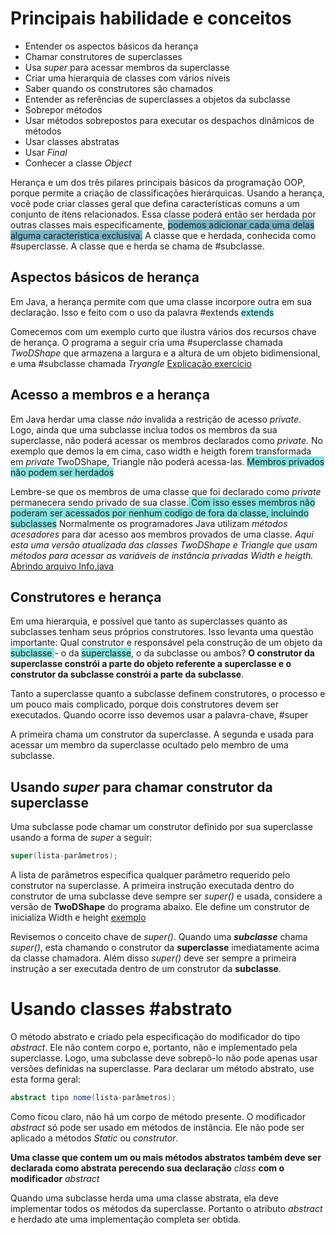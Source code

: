 # Principais habilidade e conceitos
* Entender os aspectos básicos da herança
* Chamar construtores de superclasses
* Usa *super* para acessar membros da superclasse
* Criar uma hierarquia de classes com vários níveis
* Saber quando os construtores são chamados
* Entender as referências de superclasses a objetos da subclasse 
* Sobrepor métodos
* Usar métodos sobrepostos para executar os despachos dinâmicos de métodos
* Usar classes abstratas 
* Usar *Final* 
* Conhecer a classe *Object* 

Herança e um dos três pilares principais básicos da programação OOP, porque permite a criação de classificações hierárquicas. Usando a herança, você pode criar classes geral que defina características comuns a um conjunto de itens relacionados. Essa classe poderá então ser herdada por outras classes mais especificamente, <span style="background:rgba(14, 125, 160, 0.55)">podemos adicionar cada uma delas alguma característica exclusiva.</span> A classe que e herdada, conhecida como #superclasse.
A classe que e herda se chama de #subclasse.

## Aspectos básicos de herança
Em Java, a herança permite com que uma classe incorpore outra em sua declaração. Isso e feito com o uso da palavra #extends <span style="background:#b1ffff">extends</span> 

Comecemos com um exemplo curto que ilustra vários dos recursos chave de herança. O programa a seguir cria uma #superclasse  chamada *TwoDShape* que armazena a largura e a altura de um objeto bidimensional, e uma #subclasse chamada *Tryangle* 
[Explicação exercicio](file:///G:/Meu%20Drive/CursoJava/Aula%2004%20-Herança%20-%20O%20primeiro%20pilar%20da%20orientaçao%20a%20objeto/Herança/Aspectos%20basicos%20de%20herança/TwoDShape.java)

## Acesso a membros e a herança
Em Java herdar uma classe *não* invalida a restrição de acesso *private*.
Logo, ainda que uma subclasse inclua todos os membros da sua superclasse, não poderá acessar os membros declarados como *private*. No exemplo que demos la em cima, caso width e heigth forem transformada em *private* TwoDShape, Triangle não poderá acessa-las. <span style="background:rgba(16, 206, 200, 0.5)">Membros privados não podem ser herdados</span>

Lembre-se que os membros de uma classe que foi declarado como *private* permanecera sendo privado de sua classe.<span style="background:rgba(16, 206, 200, 0.5)"> Com isso esses membros não poderam ser acessados por nenhum codigo de fora da classe, incluindo subclasses</span>
Normalmente os programadores Java utilizam *métodos acesadores* para dar acesso aos membros provados de uma classe. **Aqui esta uma versão atualizada das classes TwoDShape e Triangle que usam métodos para acessar as variáveis de instância privadas Width e heigth*.*
[Abrindo arquivo Info.java](file:///G:/Meu%20Drive/CursoJava/Aula%2004%20-Herança%20-%20O%20primeiro%20pilar%20da%20orienta%C3%A7ao%20a%20objeto/Herança/Acesso%20a%20membros%20e%20a%20heran%C3%A7a/Info.java)

## Construtores e herança
Em uma hierarquia, e possível que tanto as superclasses quanto as subclasses tenham seus próprios construtores. Isso levanta uma questão importante: Qual construtor e responsável pela construção de um objeto da <span style="background:rgba(16, 206, 200, 0.5)">subclasse </span> - o da <span style="background:rgba(16, 206, 200, 0.5)">superclasse</span>, o da subclasse ou ambos? 
**O construtor da superclasse constrói a parte do objeto referente a superclasse e o construtor da subclasse constrói a parte da subclasse**.

 Tanto a superclasse quanto a subclasse definem construtores, o processo e um pouco mais  complicado, porque dois construtores devem ser executados. Quando ocorre isso devemos usar a palavra-chave, #super

A primeira chama um construtor da superclasse. A segunda e usada para acessar um membro da superclasse ocultado pelo membro de uma subclasse.

## Usando *super* para chamar construtor da superclasse 
Uma subclasse pode chamar um construtor definido por sua superclasse usando a forma de *super* a seguir: 
```Java 
super(lista-parâmetros);
```
A lista de parâmetros especifica qualquer parâmetro requerido pelo construtor na superclasse. A primeira instrução executada dentro do construtor de uma subclasse deve sempre ser *super()* e usada, considere a versão de **TwoDShape** do programa abaixo. Ele define um construtor de inicializa Width e height
[exemplo](file:///G:/Meu%20Drive/CursoJava/Aula%2004%20-Heran%C3%A7a%20-%20O%20primeiro%20pilar%20da%20orienta%C3%A7ao%20a%20objeto/Heran%C3%A7a/UsandoSuperParaChamarConstrutoresDaSuperclasse/TwoDShape.Java)

Revisemos o conceito chave de *super()*. Quando uma ***subclasse*** chama *super()*, esta chamando o construtor da **superclasse** imediatamente acima da classe chamadora. Além disso *super()* deve ser sempre a primeira instrução a ser executada dentro de um construtor da **subclasse**.

# Usando classes #abstrato 

O método abstrato e criado pela especificação do modificador do tipo *abstract*. Ele não contem corpo e, portanto, não e implementado pela superclasse. Logo, uma subclasse deve sobrepô-lo não pode apenas usar versões definidas na superclasse. Para declarar um método abstrato, use esta forma geral:
```Java
abstract tipo nome(lista-parâmetros);
```
Como ficou claro, não há um corpo de método presente. O modificador *abstract* só pode ser usado em métodos de instância. Ele não pode ser aplicado a métodos *Static* ou *construtor*. 

**Uma classe que contem um ou mais métodos abstratos também deve ser declarada como abstrata perecendo sua declaração** *class* **com o modificador** *abstract* 

Quando uma subclasse herda uma uma classe abstrata, ela deve implementar todos os métodos da superclasse. Portanto o atributo *abstract* e herdado ate uma implementação completa ser obtida.